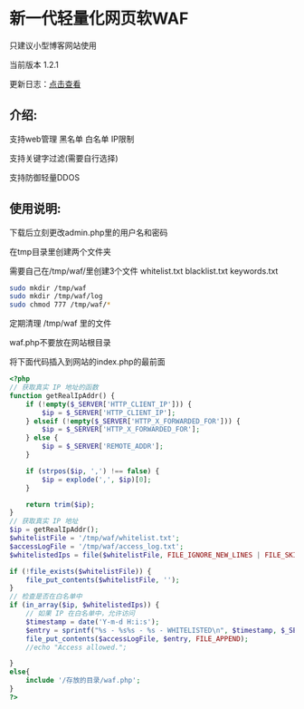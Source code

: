 <h1>新一代轻量化网页软WAF</h1>

只建议小型博客网站使用 

当前版本 1.2.1

更新日志：<a href="https://xn--ivr.net/index.php/archives/waf.html" rel="nofollow">点击查看</a>

<h2>介绍:</h2>

支持web管理 黑名单 白名单 IP限制 

支持关键字过滤(需要自行选择)

支持防御轻量DDOS

<h2>使用说明:</h2>

下载后立刻更改admin.php里的用户名和密码

在tmp目录里创建两个文件夹

需要自己在/tmp/waf/里创建3个文件 whitelist.txt blacklist.txt keywords.txt

```sh
sudo mkdir /tmp/waf
sudo mkdir /tmp/waf/log
sudo chmod 777 /tmp/waf/*
```

定期清理 /tmp/waf 里的文件

waf.php不要放在网站根目录

将下面代码插入到网站的index.php的最前面


```php
<?php
// 获取真实 IP 地址的函数
function getRealIpAddr() {
    if (!empty($_SERVER['HTTP_CLIENT_IP'])) {
        $ip = $_SERVER['HTTP_CLIENT_IP'];
    } elseif (!empty($_SERVER['HTTP_X_FORWARDED_FOR'])) {
        $ip = $_SERVER['HTTP_X_FORWARDED_FOR'];
    } else {
        $ip = $_SERVER['REMOTE_ADDR'];
    }

    if (strpos($ip, ',') !== false) {
        $ip = explode(',', $ip)[0];
    }

    return trim($ip);
}
// 获取真实 IP 地址
$ip = getRealIpAddr();
$whitelistFile = '/tmp/waf/whitelist.txt';
$accessLogFile = '/tmp/waf/access_log.txt';
$whitelistedIps = file($whitelistFile, FILE_IGNORE_NEW_LINES | FILE_SKIP_EMPTY_LINES);

if (!file_exists($whitelistFile)) {
    file_put_contents($whitelistFile, '');
}
// 检查是否在白名单中
if (in_array($ip, $whitelistedIps)) {
    // 如果 IP 在白名单中，允许访问
    $timestamp = date('Y-m-d H:i:s');
    $entry = sprintf("%s - %s%s - %s - WHITELISTED\n", $timestamp, $_SERVER['REQUEST_SCHEME'] . '://' . $_SERVER['HTTP_HOST'], $_SERVER['REQUEST_URI'], $ip);
    file_put_contents($accessLogFile, $entry, FILE_APPEND);
    //echo "Access allowed.";

}
else{
    include '/存放的目录/waf.php'; 
}
?>
```

